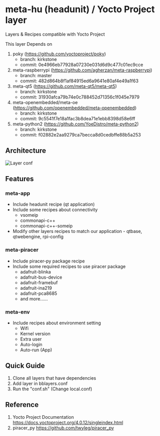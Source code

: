 # meta-hu (headunit) / Yocto Project layer

Layers & Recipes compatible with Yocto Project

This layer Depends on

1. poky (https://github.com/yoctoproject/poky)
   - branch: kirkstone
   - commit: 0e4966eb77928a07230e031d6d9c477c01ec9cce
2. meta-raspberrypi (https://github.com/agherzan/meta-raspberrypi)
   - branch: master
   - commit: 482d864b8f1af84915ed6a9641e80af4e49a1f63
3. meta-qt5 (https://github.com/meta-qt5/meta-qt5)
   - branch: kirkstone
   - commit: 31930afca79b74e0c788452d71356c1f045e7979
4. meta-openembedded/meta-oe (https://github.com/openembedded/meta-openembedded)
   - branch: kirkstone
   - commit: 9c5541f7e18a1fac3b8dea71e1ebb8398d58e6ff
5. meta-python2 (https://github.com/YoeDistro/meta-python2)
   - branch: kirkstone
   - commit: f02882e2aa9279ca7becca8d0cedbffe88b5a253

## Architecture
![Layer conf](https://github.com/SEA-ME-Team4/meta-hu/assets/55338823/dcfb5f03-d4bd-4815-870e-6ea0b17d06fe)

## Features

### meta-app

- Include headunit recipe (qt application)
- Include some recipes about connectivity 
    - vsomeip
    - commonapi-c++
    - commonapi-c++-someip
- Modify other layers recipes to match our application - qtbase, qtwebengine, rpi-config

### meta-piracer 

- Include piracer-py package recipe
- Include some required recipes to use piracer package  
    - adafruit-blinka
    - adafruit-bus-device
    - adafruit-framebuf
    - adafruit-ina219
    - adafruit-pca8685
    - and more......

### meta-env

- Include recipes about environment setting
    - Wifi
    - Kernel version
    - Extra user
    - Auto-login
    - Auto-run (App)

## Quick Guide
1. Clone all layers that have dependencies
2. Add layer in bblayers.conf 
3. Run the "conf.sh" (Change local.conf)

## Reference
1. Yocto Project Documentation
https://docs.yoctoproject.org/4.0.12/singleindex.html
2. piracer_py
https://github.com/twyleg/piracer_py
